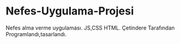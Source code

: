 # Nefes-Uygulama-Projesi

Nefes alma verme uygulaması.
JS,CSS HTML.
Çetindere Tarafından Programlandı,tasarlandı.
